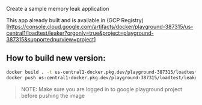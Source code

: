 Create a sample memory leak application

This app already built and is available in (GCP Registry)[https://console.cloud.google.com/artifacts/docker/playground-387315/us-central1/loadtest/leaker?orgonly=true&project=playground-387315&supportedpurview=project]

## How to build new version:
```bash
docker build . -t us-central1-docker.pkg.dev/playground-387315/loadtest/leaker:latest --platform linux/amd64
docker push us-central1-docker.pkg.dev/playground-387315/loadtest/leaker:latest

```

> NOTE: Make sure you are logged in to google playground project before pushing the image